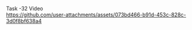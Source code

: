 Task -32 Video 
<br>
https://github.com/user-attachments/assets/073bd466-b91d-453c-828c-3d0f8bf638a4
